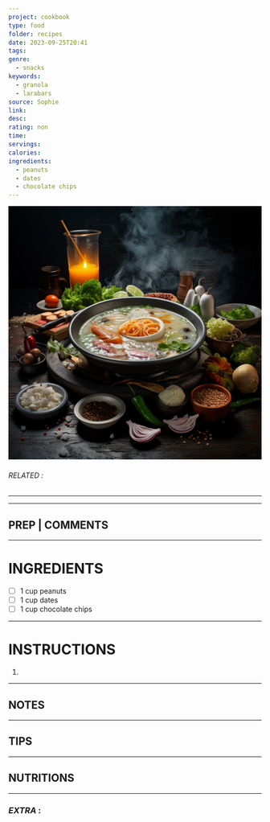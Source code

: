 ```yaml
---
project: cookbook
type: food
folder: recipes
date: 2023-09-25T20:41
tags: 
genre:
  - snacks
keywords:
  - granola
  - larabars
source: Sophie
link: 
desc: 
rating: non
time: 
servings: 
calories: 
ingredients:
  - peanuts
  - dates
  - chocolate chips
---
```


![IMAGE](_default.png)

###### *RELATED* : 
---


---
## PREP | COMMENTS



---
# INGREDIENTS

- [ ] 1 cup peanuts
- [ ] 1 cup dates
- [ ] 1 cup chocolate chips

---
# INSTRUCTIONS

1. 

---
## NOTES



---
## TIPS



---
## NUTRITIONS



---
### *EXTRA* :



